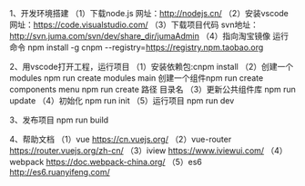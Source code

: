 1、开发环境搭建
（1）下载node.js 网址：http://nodejs.cn/ 
（2）安装vscode 网址：https://code.visualstudio.com/
（3）下载项目代码 svn地址：http://svn.juma.com/svn/dev/share_dir/jumaAdmin
（4）指向淘宝镜像 运行命令 npm install -g cnpm --registry=https://registry.npm.taobao.org

2、用vscode打开工程，运行项目
（1）安装依赖包:cnpm install
（2）创建一个modules npm run create modules main 
 创建一个组件npm run create components menu
 npm run create 路径 目录名
（3）更新公共组件库 npm run update
（4）初始化 npm run init
（5）运行项目 npm run dev

3、发布项目
  npm run build

4、帮助文档
（1）vue https://cn.vuejs.org/
（2）vue-router https://router.vuejs.org/zh-cn/
（3）iview https://www.iviewui.com/ 
（4）webpack https://doc.webpack-china.org/
（5）es6 http://es6.ruanyifeng.com/